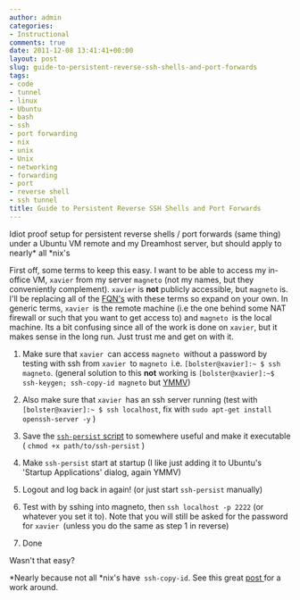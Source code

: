 ```yaml
---
author: admin
categories:
- Instructional
comments: true
date: 2011-12-08 13:41:41+00:00
layout: post
slug: guide-to-persistent-reverse-ssh-shells-and-port-forwards
tags:
- code
- tunnel
- linux
- Ubuntu
- bash
- ssh
- port forwarding
- nix
- unix
- Unix
- networking
- forwarding
- port
- reverse shell
- ssh tunnel
title: Guide to Persistent Reverse SSH Shells and Port Forwards
---
```



Idiot proof setup for persistent reverse shells / port forwards (same thing) under a Ubuntu VM remote and my Dreamhost server, but should apply to nearly\* all \*nix's

First off, some terms to keep this easy. I want to be able to access my in-office VM, `xavier` from my server `magneto` (not my names, but they conveniently complement). `xavier` is **not** publicly accessible, but `magneto` is. I'll be replacing all of the [FQN's](http://en.wikipedia.org/wiki/Fully_qualified_name) with these terms so expand on your own. In generic terms, `xavier `is the remote machine (i.e the one behind some NAT firewall or such that you want to get access to) and `magneto `is the local machine. Its a bit confusing since all of the work is done on `xavier`, but it makes sense in the long run. Just trust me and get on with it.

	
  1. Make sure that `xavier `can access `magneto `without a password by testing with ssh from `xavier `to `magneto `i.e. `[bolster@xavier]:~ $ ssh magneto`. (general solution to this **not** working is `[bolster@xavier]:~$ ssh-keygen; ssh-copy-id magneto` but [YMMV](http://www.urbandictionary.com/define.php?term=YMMV))

	
  2. Also make sure that `xavier `has an ssh server running (test with `[bolster@xavier]:~ $ ssh localhost`, fix with `sudo apt-get install openssh-server -y` )

	
  3. Save the [`ssh-persist` script](http://pastebin.com/5Xj9vMm5) to somewhere useful and make it executable ( `chmod +x path/to/ssh-persist` )

	
  4. Make `ssh-persist` start at startup (I like just adding it to Ubuntu's 'Startup Applications' dialog, again YMMV)

	
  5. Logout and log back in again! (or just start `ssh-persist` manually)

	
  6. Test with by sshing into magneto, then `ssh localhost -p 2222` (or whatever you set it to). Note that you will still be asked for the password for `xavier `(unless you do the same as step 1 in reverse)

	
  7. Done

Wasn't that easy?

\*Nearly because not all \*nix's have` ssh-copy-id`. See this great [post ](http://blogs.translucentcode.org/mick/archives/000230.html)for a work around.
